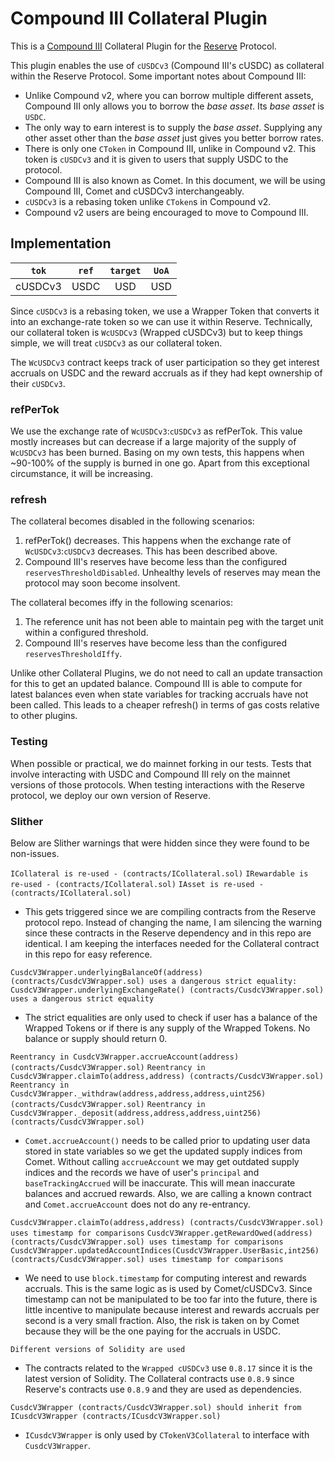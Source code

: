# Compound III Collateral Plugin

This is a [Compound III](https://docs.compound.finance/) Collateral Plugin for the [Reserve](https://reserve.org/en/) Protocol.

This plugin enables the use of `cUSDCv3` (Compound III's cUSDC) as collateral within the Reserve Protocol. Some important notes about Compound III:

- Unlike Compound v2, where you can borrow multiple different assets, Compound III only allows you to borrow the _base asset_. Its _base asset_ is `USDC`.
- The only way to earn interest is to supply the _base asset_. Supplying any other asset other than the _base asset_ just gives you better borrow rates.
- There is only one `CToken` in Compound III, unlike in Compound v2. This token is `cUSDCv3` and it is given to users that supply USDC to the protocol.
- Compound III is also known as Comet. In this document, we will be using Compound III, Comet and cUSDCv3 interchangeably.
- `cUSDCv3` is a rebasing token unlike `CToken`s in Compound v2.
- Compound v2 users are being encouraged to move to Compound III.

## Implementation

|  `tok`  | `ref` | `target` | `UoA` |
| :-----: | :---: | :------: | :---: |
| cUSDCv3 | USDC  |   USD    |  USD  |

Since `cUSDCv3` is a rebasing token, we use a Wrapper Token that converts it into an exchange-rate token so we can use it within Reserve. Technically, our collateral token is `WcUSDCv3` (Wrapped cUSDCv3) but to keep things simple, we will treat `cUSDCv3` as our collateral token.

The `WcUSDCv3` contract keeps track of user participation so they get interest accruals on USDC and the reward accruals as if they had kept ownership of their `cUSDCv3`.

### refPerTok

We use the exchange rate of `WcUSDCv3`:`cUSDCv3` as refPerTok. This value mostly increases but can decrease if a large majority of the supply of `WcUSDCv3` has been burned. Basing on my own tests, this happens when ~90-100% of the supply is burned in one go. Apart from this exceptional circumstance, it will be increasing.

### refresh

The collateral becomes disabled in the following scenarios:

1. refPerTok() decreases. This happens when the exchange rate of `WcUSDCv3`:`cUSDCv3` decreases. This has been described above.
2. Compound III's reserves have become less than the configured `reservesThresholdDisabled`. Unhealthy levels of reserves may mean the protocol may soon become insolvent.

The collateral becomes iffy in the following scenarios:

1. The reference unit has not been able to maintain peg with the target unit within a configured threshold.
2. Compound III's reserves have become less than the configured `reservesThresholdIffy`.

Unlike other Collateral Plugins, we do not need to call an update transaction for this to get an updated balance. Compound III is able to compute for latest balances even when state variables for tracking accruals have not been called. This leads to a cheaper refresh() in terms of gas costs relative to other plugins.

### Testing

When possible or practical, we do mainnet forking in our tests. Tests that involve interacting with USDC and Compound III rely on the mainnet versions of those protocols. When testing interactions with the Reserve protocol, we deploy our own version of Reserve.

### Slither

Below are Slither warnings that were hidden since they were found to be non-issues.

`ICollateral is re-used - (contracts/ICollateral.sol)`
`IRewardable is re-used - (contracts/ICollateral.sol)`
`IAsset is re-used - (contracts/ICollateral.sol)`

- This gets triggered since we are compiling contracts from the Reserve protocol repo. Instead of changing the name, I am silencing the warning since these contracts in the Reserve dependency and in this repo are identical. I am keeping the interfaces needed for the Collateral contract in this repo for easy reference.

`CusdcV3Wrapper.underlyingBalanceOf(address) (contracts/CusdcV3Wrapper.sol) uses a dangerous strict equality:`
`CusdcV3Wrapper.underlyingExchangeRate() (contracts/CusdcV3Wrapper.sol) uses a dangerous strict equality`

- The strict equalities are only used to check if user has a balance of the Wrapped Tokens or if there is any supply of the Wrapped Tokens. No balance or supply should return 0.

`Reentrancy in CusdcV3Wrapper.accrueAccount(address) (contracts/CusdcV3Wrapper.sol)`
`Reentrancy in CusdcV3Wrapper.claimTo(address,address) (contracts/CusdcV3Wrapper.sol)`
`Reentrancy in CusdcV3Wrapper._withdraw(address,address,address,uint256) (contracts/CusdcV3Wrapper.sol)`
`Reentrancy in CusdcV3Wrapper._deposit(address,address,address,uint256) (contracts/CusdcV3Wrapper.sol)`

- `Comet.accrueAccount()` needs to be called prior to updating user data stored in state variables so we get the updated supply indices from Comet. Without calling `accrueAccount` we may get outdated supply indices and the records we have of user's `principal` and `baseTrackingAccrued` will be inaccurate. This will mean inaccurate balances and accrued rewards. Also, we are calling a known contract and `Comet.accrueAccount` does not do any re-entrancy.

`CusdcV3Wrapper.claimTo(address,address) (contracts/CusdcV3Wrapper.sol) uses timestamp for comparisons`
`CusdcV3Wrapper.getRewardOwed(address) (contracts/CusdcV3Wrapper.sol) uses timestamp for comparisons`
`CusdcV3Wrapper.updatedAccountIndices(CusdcV3Wrapper.UserBasic,int256) (contracts/CusdcV3Wrapper.sol) uses timestamp for comparisons`

- We need to use `block.timestamp` for computing interest and rewards accruals. This is the same logic as is used by Comet/cUSDCv3. Since timestamp can not be manipulated to be too far into the future, there is little incentive to manipulate because interest and rewards accruals per second is a very small fraction. Also, the risk is taken on by Comet because they will be the one paying for the accruals in USDC.

`Different versions of Solidity are used`

- The contracts related to the `Wrapped cUSDCv3` use `0.8.17` since it is the latest version of Solidity. The Collateral contracts use `0.8.9` since Reserve's contracts use `0.8.9` and they are used as dependencies.

`CusdcV3Wrapper (contracts/CusdcV3Wrapper.sol) should inherit from ICusdcV3Wrapper (contracts/ICusdcV3Wrapper.sol)`

- `ICusdcV3Wrapper` is only used by `CTokenV3Collateral` to interface with `CusdcV3Wrapper`.
